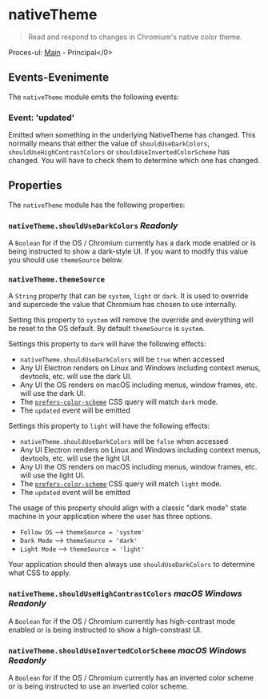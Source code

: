 # nativeTheme

> Read and respond to changes in Chromium's native color theme.

Proces-ul: [Main](../glossary.md#main-process) - Principal</0>

## Events-Evenimente

The `nativeTheme` module emits the following events:

### Event: 'updated'

Emitted when something in the underlying NativeTheme has changed. This normally means that either the value of `shouldUseDarkColors`, `shouldUseHighContrastColors` or `shouldUseInvertedColorScheme` has changed. You will have to check them to determine which one has changed.

## Properties

The `nativeTheme` module has the following properties:

### `nativeTheme.shouldUseDarkColors` _Readonly_

A `Boolean` for if the OS / Chromium currently has a dark mode enabled or is being instructed to show a dark-style UI.  If you want to modify this value you should use `themeSource` below.

### `nativeTheme.themeSource`

A `String` property that can be `system`, `light` or `dark`.  It is used to override and supercede the value that Chromium has chosen to use internally.

Setting this property to `system` will remove the override and everything will be reset to the OS default.  By default `themeSource` is `system`.

Settings this property to `dark` will have the following effects:
* `nativeTheme.shouldUseDarkColors` will be `true` when accessed
* Any UI Electron renders on Linux and Windows including context menus, devtools, etc. will use the dark UI.
* Any UI the OS renders on macOS including menus, window frames, etc. will use the dark UI.
* The [`prefers-color-scheme`](https://developer.mozilla.org/en-US/docs/Web/CSS/@media/prefers-color-scheme) CSS query will match `dark` mode.
* The `updated` event will be emitted

Settings this property to `light` will have the following effects:
* `nativeTheme.shouldUseDarkColors` will be `false` when accessed
* Any UI Electron renders on Linux and Windows including context menus, devtools, etc. will use the light UI.
* Any UI the OS renders on macOS including menus, window frames, etc. will use the light UI.
* The [`prefers-color-scheme`](https://developer.mozilla.org/en-US/docs/Web/CSS/@media/prefers-color-scheme) CSS query will match `light` mode.
* The `updated` event will be emitted

The usage of this property should align with a classic "dark mode" state machine in your application where the user has three options.
* `Follow OS` --> `themeSource = 'system'`
* `Dark Mode` --> `themeSource = 'dark'`
* `Light Mode` --> `themeSource = 'light'`

Your application should then always use `shouldUseDarkColors` to determine what CSS to apply.

### `nativeTheme.shouldUseHighContrastColors` _macOS_ _Windows_ _Readonly_

A `Boolean` for if the OS / Chromium currently has high-contrast mode enabled or is being instructed to show a high-constrast UI.

### `nativeTheme.shouldUseInvertedColorScheme` _macOS_ _Windows_ _Readonly_

A `Boolean` for if the OS / Chromium currently has an inverted color scheme or is being instructed to use an inverted color scheme.
